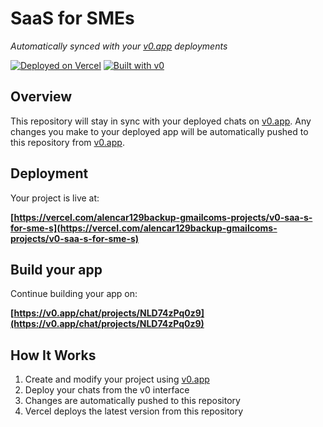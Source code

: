 # SaaS for SMEs

*Automatically synced with your [v0.app](https://v0.app) deployments*

[![Deployed on Vercel](https://img.shields.io/badge/Deployed%20on-Vercel-black?style=for-the-badge&logo=vercel)](https://vercel.com/alencar129backup-gmailcoms-projects/v0-saa-s-for-sme-s)
[![Built with v0](https://img.shields.io/badge/Built%20with-v0.app-black?style=for-the-badge)](https://v0.app/chat/projects/NLD74zPq0z9)

## Overview

This repository will stay in sync with your deployed chats on [v0.app](https://v0.app).
Any changes you make to your deployed app will be automatically pushed to this repository from [v0.app](https://v0.app).

## Deployment

Your project is live at:

**[https://vercel.com/alencar129backup-gmailcoms-projects/v0-saa-s-for-sme-s](https://vercel.com/alencar129backup-gmailcoms-projects/v0-saa-s-for-sme-s)**

## Build your app

Continue building your app on:

**[https://v0.app/chat/projects/NLD74zPq0z9](https://v0.app/chat/projects/NLD74zPq0z9)**

## How It Works

1. Create and modify your project using [v0.app](https://v0.app)
2. Deploy your chats from the v0 interface
3. Changes are automatically pushed to this repository
4. Vercel deploys the latest version from this repository